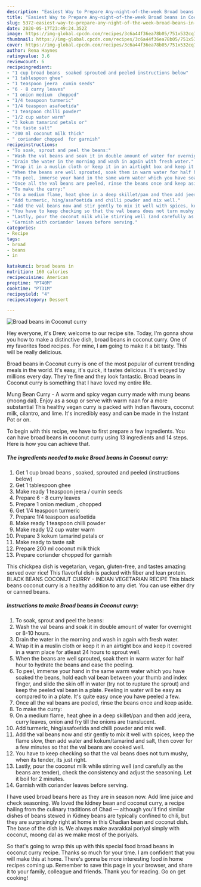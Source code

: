 ```yaml
---
description: "Easiest Way to Prepare Any-night-of-the-week Broad beans in Coconut curry"
title: "Easiest Way to Prepare Any-night-of-the-week Broad beans in Coconut curry"
slug: 5372-easiest-way-to-prepare-any-night-of-the-week-broad-beans-in-coconut-curry
date: 2020-05-17T23:49:24.352Z
image: https://img-global.cpcdn.com/recipes/3c6a44f36ea78b05/751x532cq70/broad-beans-in-coconut-curry-recipe-main-photo.jpg
thumbnail: https://img-global.cpcdn.com/recipes/3c6a44f36ea78b05/751x532cq70/broad-beans-in-coconut-curry-recipe-main-photo.jpg
cover: https://img-global.cpcdn.com/recipes/3c6a44f36ea78b05/751x532cq70/broad-beans-in-coconut-curry-recipe-main-photo.jpg
author: Rena Haynes
ratingvalue: 3.6
reviewcount: 6
recipeingredient:
- "1 cup broad beans  soaked sprouted and peeled instructions below"
- "1 tablespoon ghee"
- "1 teaspoon jeera  cumin seeds"
- "6 - 8 curry leaves"
- "1 onion medium  chopped"
- "1/4 teaspoon turmeric"
- "1/4 teaspoon asafoetida"
- "1 teaspoon chilli powder"
- "1/2 cup water warm"
- "3 kokum tamarind petals or"
- "to taste salt"
- "200 ml coconut milk thick"
- " coriander chopped  for garnish"
recipeinstructions:
- "To soak, sprout and peel the beans:"
- "Wash the val beans and soak it in double amount of water for overnight or 8-10 hours."
- "Drain the water in the morning and wash in again with fresh water."
- "Wrap it in a muslin cloth or keep it in an airtight box and keep it covered in a warm place for atleast 24 hours to sprout well."
- "When the beans are well sprouted, soak them in warm water for half hour to hydrate the beans and ease the peeling."
- "To peel, immerse your hand in the same warm water which you have soaked the beans, hold each val bean between your thumb and index finger, and slide the skin off in water (try not to rupture the sprout) and keep the peeled val bean in a plate. Peeling in water will be easy as compared to in a plate. It&#39;s quite easy once you have peeled a few."
- "Once all the val beans are peeled, rinse the beans once and keep aside."
- "To make the curry:"
- "On a medium flame, heat ghee in a deep skillet/pan and then add jeera, curry leaves, onion and fry till the onions are translucent."
- "Add turmeric, hing/asafoetida and chilli powder and mix well."
- "Add the val beans now and stir gently to mix it well with spices, keep the flame slow, then add water and kokum/tamarind and salt, then cover for a few minutes so that the val beans are cooked well."
- "You have to keep checking so that the val beans does not turn mushy, when its tender, its just right."
- "Lastly, pour the coconut milk while stirring well (and carefully as the beans are tender), check the consistency and adjust the seasoning. Let it boil for 2 minutes."
- "Garnish with coriander leaves before serving."
categories:
- Recipe
tags:
- broad
- beans
- in

katakunci: broad beans in 
nutrition: 160 calories
recipecuisine: American
preptime: "PT40M"
cooktime: "PT31M"
recipeyield: "4"
recipecategory: Dessert

---
```



![Broad beans in Coconut curry](https://img-global.cpcdn.com/recipes/3c6a44f36ea78b05/751x532cq70/broad-beans-in-coconut-curry-recipe-main-photo.jpg)

Hey everyone, it's Drew, welcome to our recipe site. Today, I'm gonna show you how to make a distinctive dish, broad beans in coconut curry. One of my favorites food recipes. For mine, I am going to make it a bit tasty. This will be really delicious.

Broad beans in Coconut curry is one of the most popular of current trending meals in the world. It's easy, it's quick, it tastes delicious. It's enjoyed by millions every day. They're fine and they look fantastic. Broad beans in Coconut curry is something that I have loved my entire life.

Mung Bean Curry - A warm and spicy vegan curry made with mung beans (moong dal). Enjoy as a soup or serve with warm naan for a more substantial This healthy vegan curry is packed with Indian flavours, coconut milk, cilantro, and lime. It&#39;s incredibly easy and can be made in the Instant Pot or on.


To begin with this recipe, we have to first prepare a few ingredients. You can have broad beans in coconut curry using 13 ingredients and 14 steps. Here is how you can achieve that.

<!--inarticleads1-->

##### The ingredients needed to make Broad beans in Coconut curry:

1. Get 1 cup broad beans , soaked, sprouted and peeled (instructions below)
1. Get 1 tablespoon ghee
1. Make ready 1 teaspoon jeera / cumin seeds
1. Prepare 6 - 8 curry leaves
1. Prepare 1 onion medium , chopped
1. Get 1/4 teaspoon turmeric
1. Prepare 1/4 teaspoon asafoetida
1. Make ready 1 teaspoon chilli powder
1. Make ready 1/2 cup water warm
1. Prepare 3 kokum tamarind petals or
1. Make ready to taste salt
1. Prepare 200 ml coconut milk thick
1. Prepare  coriander chopped  for garnish


This chickpea dish is vegetarian, vegan, gluten-free, and tastes amazing served over rice! This flavorful dish is packed with fiber and lean protein. BLACK BEANS COCONUT CURRY - INDIAN VEGETARIAN RECIPE This black beans coconut curry is a healthy addition to any diet. You can use either dry or canned beans. 

<!--inarticleads2-->

##### Instructions to make Broad beans in Coconut curry:

1. To soak, sprout and peel the beans:
1. Wash the val beans and soak it in double amount of water for overnight or 8-10 hours.
1. Drain the water in the morning and wash in again with fresh water.
1. Wrap it in a muslin cloth or keep it in an airtight box and keep it covered in a warm place for atleast 24 hours to sprout well.
1. When the beans are well sprouted, soak them in warm water for half hour to hydrate the beans and ease the peeling.
1. To peel, immerse your hand in the same warm water which you have soaked the beans, hold each val bean between your thumb and index finger, and slide the skin off in water (try not to rupture the sprout) and keep the peeled val bean in a plate. Peeling in water will be easy as compared to in a plate. It&#39;s quite easy once you have peeled a few.
1. Once all the val beans are peeled, rinse the beans once and keep aside.
1. To make the curry:
1. On a medium flame, heat ghee in a deep skillet/pan and then add jeera, curry leaves, onion and fry till the onions are translucent.
1. Add turmeric, hing/asafoetida and chilli powder and mix well.
1. Add the val beans now and stir gently to mix it well with spices, keep the flame slow, then add water and kokum/tamarind and salt, then cover for a few minutes so that the val beans are cooked well.
1. You have to keep checking so that the val beans does not turn mushy, when its tender, its just right.
1. Lastly, pour the coconut milk while stirring well (and carefully as the beans are tender), check the consistency and adjust the seasoning. Let it boil for 2 minutes.
1. Garnish with coriander leaves before serving.


I have used broad beans here as they are in season now. Add lime juice and check seasoning. We loved the kidney bean and coconut curry, a recipe hailing from the culinary traditions of Chad — although you&#39;ll find similar dishes of beans stewed in Kidney beans are typically confined to chili, but they are surprisingly right at home in this Chadian bean and coconut dish. The base of the dish is. We always make avarakkai poriyal simply with coconut, moong dal as we make most of the poriyals. 

So that's going to wrap this up with this special food broad beans in coconut curry recipe. Thanks so much for your time. I am confident that you will make this at home. There's gonna be more interesting food in home recipes coming up. Remember to save this page in your browser, and share it to your family, colleague and friends. Thank you for reading. Go on get cooking!

